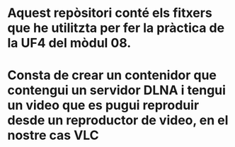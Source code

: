 # Aquest repòsitori conté els fitxers que he utilitzta per fer la pràctica de la UF4 del mòdul 08.
# Consta de crear un contenidor que contengui un servidor DLNA i tengui un video que es pugui reproduir desde un reproductor de video, en el nostre cas VLC
